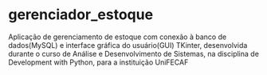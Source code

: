 # gerenciador_estoque
 Aplicação de gerenciamento de estoque com conexão à banco de dados(MySQL) e interface gráfica do usuário(GUI) TKinter,
 desenvolvida durante o curso de Análise e Desenvolvimento de Sistemas, na disciplina de Development with Python, para a instituição UniFECAF
